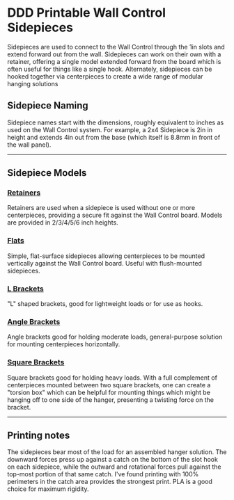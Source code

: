 # DDD Printable Wall Control Sidepieces

Sidepieces are used to connect to the Wall Control through the 1in slots and extend forward out from the wall.  Sidepieces can work on their own with a retainer, offering a single model extended forward from the board which is often useful for things like a single hook.  Alternately, sidepieces can be hooked together via centerpieces to create a wide range of modular hanging solutions

## Sidepiece Naming

Sidepiece names start with the dimensions, roughly equivalent to inches as used on the Wall Control system.  For example, a 2x4 Sidepiece is 2in in height and extends 4in out from the base (which itself is 8.8mm in front of the wall panel).

---

## Sidepiece Models

### [Retainers](Retainers/)

Retainers are used when a sidepiece is used without one or more centerpieces, providing a secure fit against the Wall Control board.  Models are provided in 2/3/4/5/6 inch heights.

### [Flats](Flats/)

Simple, flat-surface sidepieces allowing centerpieces to be mounted vertically against the Wall Control board.  Useful with flush-mounted sidepieces.

### [L Brackets](L_brackets)

"L" shaped brackets, good for lightweight loads or for use as hooks.

### [Angle Brackets](Angle_brackets/)

Angle brackets good for holding moderate loads, general-purpose solution for mounting centerpieces horizontally.

### [Square Brackets](Square_brackets/)

Square brackets good for holding heavy loads.  With a full complement of centerpieces mounted between two square brackets, one can create a "torsion box" which can be helpful for mounting things which might be hanging off to one side of the hanger, presenting a twisting force on the bracket.

---

## Printing notes

The sidepieces bear most of the load for an assembled hanger solution.  The downward forces press up against a catch on the bottom of the slot hook on each sidepiece, while the outward and rotational forces pull against the top-most portion of that same catch.  I've found printing with 100% perimeters in the catch area provides the strongest print. PLA is a good choice for maximum rigidity.
